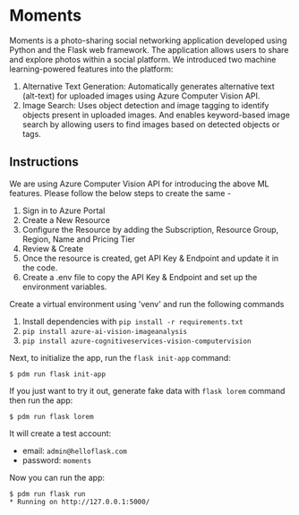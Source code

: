 # Moments

Moments is a photo-sharing social networking application developed using Python and the Flask web framework. The application allows users to share and explore photos within a social platform. We introduced two machine learning-powered features into the platform:
1. Alternative Text Generation: Automatically generates alternative text (alt-text) for uploaded images using Azure Computer Vision API.
2. Image Search: Uses object detection and image tagging to identify objects present in uploaded images. And enables keyword-based image search by allowing users to find images based on detected objects or tags.

## Instructions
We are using Azure Computer Vision API for introducing the above ML features. Please follow the below steps to create the same -
1. Sign in to Azure Portal
2. Create a New Resource
3. Configure the Resource by adding the Subscription, Resource Group, Region, Name and Pricing Tier
4. Review & Create
5. Once the resource is created, get API Key & Endpoint and update it in the code.
6. Create a .env file to copy the API Key & Endpoint and set up the environment variables.

Create a virtual environment using 'venv' and run the following commands
1. Install dependencies with `pip install -r requirements.txt`
2.  `pip install azure-ai-vision-imageanalysis`
3.  `pip install azure-cognitiveservices-vision-computervision`

Next, to initialize the app, run the `flask init-app` command:

```
$ pdm run flask init-app
```

If you just want to try it out, generate fake data with `flask lorem` command then run the app:

```
$ pdm run flask lorem
```

It will create a test account:

* email: `admin@helloflask.com`
* password: `moments`

Now you can run the app:

```
$ pdm run flask run
* Running on http://127.0.0.1:5000/
```
